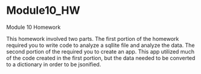 # Module10_HW
Module 10 Homework

This homework involved two parts. The first portion of the homework required you to write code to analyze a sqllite file and analyze the data. The second portion of the required you to create an app. This app utilized much of the code created in the first portion, but the data needed to be converted to a dictionary in order to be jsonified.
